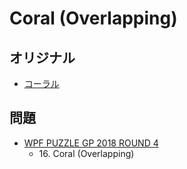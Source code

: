 # Coral (Overlapping)

## オリジナル
- [コーラル](coral.md)

## 問題
- [WPF PUZZLE GP 2018 ROUND 4](../questions/wpfpgp2018_4.md)
	- 16\. Coral (Overlapping)
